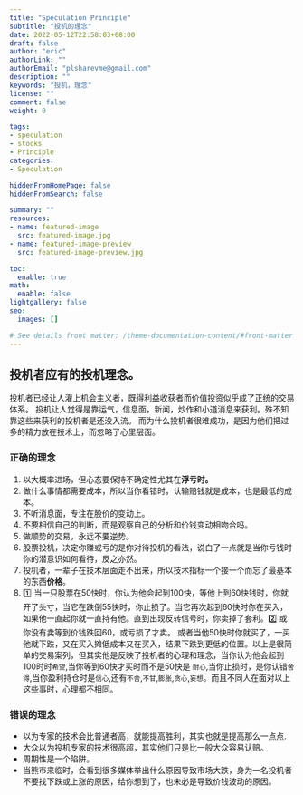 ```yaml
---
title: "Speculation Principle"
subtitle: "投机的理念"
date: 2022-05-12T22:58:03+08:00
draft: false
author: "eric"
authorLink: ""
authorEmail: "plsharevme@gmail.com"
description: ""
keywords: "投机，理念"
license: ""
comment: false
weight: 0

tags:
- speculation
- stocks
- Principle
categories:
- Speculation

hiddenFromHomePage: false
hiddenFromSearch: false

summary: ""
resources:
- name: featured-image
  src: featured-image.jpg
- name: featured-image-preview
  src: featured-image-preview.jpg

toc:
  enable: true
math:
  enable: false
lightgallery: false
seo:
  images: []

# See details front matter: /theme-documentation-content/#front-matter
---
```


<!--more-->

## **投机者**应有的投机理念。

投机者已经让人灌上机会主义者，既得利益收获者而价值投资似乎成了正统的交易体系。
投机让人觉得是靠运气，信息面，新闻，炒作和小道消息来获利。殊不知靠这些来获利的投机者是还没入流。
而为什么投机者很难成功，是因为他们把过多的精力放在技术上，而忽略了心里层面。

### 正确的理念
1. 以大概率进场，但心态要保持不确定性尤其在**浮亏时。**
2. 做什么事情都需要成本，所以当你看错时，认输赔钱就是成本，也是最低的成本。
3. 不听消息面，专注在股价的变动上。
4. 不要相信自己的判断，而是观察自己的分析和价钱变动相吻合吗。
5. 做顺势的交易，永远不要逆势。
6. 股票投机，决定你赚或亏的是你对待投机的看法，说白了一点就是当你亏钱时你的潜意识如何看待，反之亦然。
7. 投机者，一辈子在技术层面走不出来，所以技术指标一个接一个而忘了最基本的东西**价格**。
8. 1️⃣ 当一只股票在50快时，你认为他会起到100快，等他上到60快钱时，你就开了头寸，当它在跌倒55快时，你止损了。当它再次起到60快时你在买入，如果他一直起你就一直持有他。直到出现反转信号时，你卖掉了套利。2️⃣ 或你没有卖等到价钱跌回60，或亏损了才卖。 或者当他50快时你就买了，一买他就下跌，又在买入摊低成本又在买入，结果下跌到更低的位置。以上是很简单的交易案列，但其实他是反映了投机者的心理和理念，当你认为他会起到100时时`希望`,当你等到60快才买时而不是50快是 `耐心`,当你止损时，是你认错`舍得`,当你盈利持仓时是`信心`,还有`不舍`,`不甘`,`膨胀`,`贪心`,`妄想`。而且不同人在面对以上这些事时，心理都不相同。
      

### 错误的理念
- 以为专家的技术会比普通者高，就能提高胜利，其实也就是提高那么一点点.
- 大众以为投机专家的技术很高超，其实他们只是比一般大众容易认赔。
- 周期性是一个陷阱。
- 当熊市来临时，会看到很多媒体举出什么原因导致市场大跌，身为一名投机者不要找下跌或上涨的原因，给你想到了，也未必是导致价钱波动的原因。